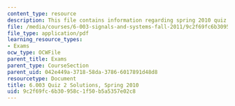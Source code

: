 ```yaml
---
content_type: resource
description: This file contains information regarding spring 2010 quiz 2 solutions.
file: /media/courses/6-003-signals-and-systems-fall-2011/9c2f69fc6b30958c1f50b5a5357e02c8_MIT6_003F11_S10q2_sol.pdf
file_type: application/pdf
learning_resource_types:
- Exams
ocw_type: OCWFile
parent_title: Exams
parent_type: CourseSection
parent_uid: 042e449a-3718-58da-3786-6017891d48d8
resourcetype: Document
title: 6.003 Quiz 2 Solutions, Spring 2010
uid: 9c2f69fc-6b30-958c-1f50-b5a5357e02c8
---
```

